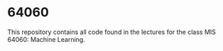 # 64060

This repository contains all code found in the lectures for the class MIS 64060: Machine Learning.
